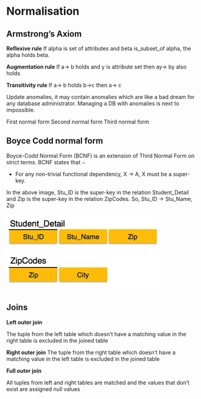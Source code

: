 # Normalisation

## Armstrong’s Axiom

**Reflexive rule**
If alpha is set of attributes and beta is_subset_of alpha, the alpha holds beta.

**Augmentation rule**
If a-> b holds and y is attribute set then ay-> by also holds

**Transitivity rule**
If a-> b holds b->c then a-> c

Update anomalies, it may contain anomalies which are like a bad dream for any database administrator. Managing a DB with anomalies is next to impossible.

First normal form
Second normal form
Third normal form

## Boyce Codd normal form

Boyce-Codd Normal Form (BCNF) is an extension of Third Normal Form on strict terms. BCNF states that −
* For any non-trivial functional dependency, X → A, X must be a super-key.

In the above image, Stu_ID is the super-key in the relation Student_Detail and Zip is the super-key in the relation ZipCodes. So,
Stu_ID → Stu_Name, Zip

![Normalisation-1](../../assets/images/Normalisation-1.png)

## Joins

**Left outer join**

The tuple from the left table which doesn’t have a matching value in the right table is excluded in the joined table

**Right outer join**
The tuple from the right table which doesn’t have a matching value in the left table is excluded in the joined table

**Full outer join**

All tuples from left and right tables are matched and the values that don’t exist are assigned null values

